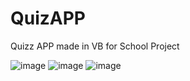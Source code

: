 # QuizAPP
Quizz APP made in VB for School Project



![image](https://user-images.githubusercontent.com/88986327/186868862-28efd748-47c5-4ce5-bee7-a556abe9df6d.png)
![image](https://user-images.githubusercontent.com/88986327/186869694-b0d9b155-4b13-4d43-aa9c-a2630734299c.png)
![image](https://user-images.githubusercontent.com/88986327/186869799-8cd49c58-59b7-4b3a-98a8-29915a56cc66.png)

